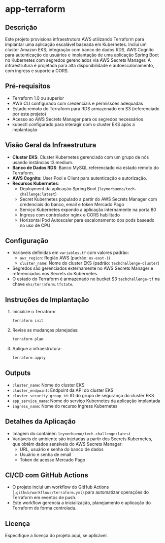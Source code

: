 # app-terraform

## Descrição
Este projeto provisiona infraestrutura AWS utilizando Terraform para implantar uma aplicação escalável baseada em Kubernetes. Inclui um cluster Amazon EKS, integração com banco de dados RDS, AWS Cognito para autenticação de usuários e implantação de uma aplicação Spring Boot no Kubernetes com segredos gerenciados via AWS Secrets Manager. A infraestrutura é projetada para alta disponibilidade e autoescalonamento, com ingress e suporte a CORS.

## Pré-requisitos
- Terraform 1.0 ou superior
- AWS CLI configurado com credenciais e permissões adequadas
- Estado remoto do Terraform para RDS armazenado em S3 (referenciado por este projeto)
- Acesso ao AWS Secrets Manager para os segredos necessários
- kubectl configurado para interagir com o cluster EKS após a implantação

## Visão Geral da Infraestrutura
- **Cluster EKS**: Cluster Kubernetes gerenciado com um grupo de nós usando instâncias t3.medium.
- **Banco de Dados RDS**: Banco MySQL referenciado via estado remoto do Terraform.
- **AWS Cognito**: User Pool e Client para autenticação e autorização.
- **Recursos Kubernetes**:
  - Deployment da aplicação Spring Boot (`leynerbueno/tech-challenge:latest`)
  - Secret Kubernetes populado a partir do AWS Secrets Manager com credenciais do banco, email e token Mercado Pago
  - Serviço Kubernetes expondo a aplicação internamente na porta 80
  - Ingress com controlador nginx e CORS habilitado
  - Horizontal Pod Autoscaler para escalonamento dos pods baseado no uso de CPU

## Configuração
- Variáveis definidas em `variables.tf` com valores padrão:
  - `aws_region`: Região AWS (padrão: `us-east-1`)
  - `cluster_name`: Nome do cluster EKS (padrão: `techchallenge-cluster`)
- Segredos são gerenciados externamente no AWS Secrets Manager e referenciados nos Secrets do Kubernetes.
- O estado do Terraform é armazenado no bucket S3 `techchallenge-tf` na chave `eks/terraform.tfstate`.

## Instruções de Implantação
1. Inicialize o Terraform:
   ```bash
   terraform init
   ```
2. Revise as mudanças planejadas:
   ```bash
   terraform plan
   ```
3. Aplique a infraestrutura:
   ```bash
   terraform apply
   ```

## Outputs
- `cluster_name`: Nome do cluster EKS
- `cluster_endpoint`: Endpoint da API do cluster EKS
- `cluster_security_group_id`: ID do grupo de segurança do cluster EKS
- `app_service_name`: Nome do serviço Kubernetes da aplicação implantada
- `ingress_name`: Nome do recurso Ingress Kubernetes

## Detalhes da Aplicação
- Imagem do container: `leynerbueno/tech-challenge:latest`
- Variáveis de ambiente são injetadas a partir dos Secrets Kubernetes, que obtêm dados sensíveis do AWS Secrets Manager:
  - URL, usuário e senha do banco de dados
  - Usuário e senha de email
  - Token de acesso Mercado Pago

## CI/CD com GitHub Actions
- O projeto inclui um workflow do GitHub Actions (`.github/workflows/terraform.yml`) para automatizar operações do Terraform em eventos de push.
- Este workflow gerencia a inicialização, planejamento e aplicação do Terraform de forma controlada.

## Licença
Especifique a licença do projeto aqui, se aplicável.
